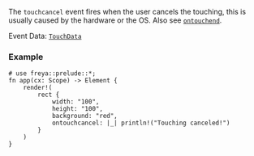 The `touchcancel` event fires when the user cancels the touching, this is usually caused by the hardware or the OS.
Also see [`ontouchend`](crate::elements::ontouchend).

Event Data: [`TouchData`](crate::events::TouchData)

### Example

```rust, no_run
# use freya::prelude::*;
fn app(cx: Scope) -> Element {
    render!(
        rect {
            width: "100",
            height: "100",
            background: "red",
            ontouchcancel: |_| println!("Touching canceled!")
        }
    )
}
```